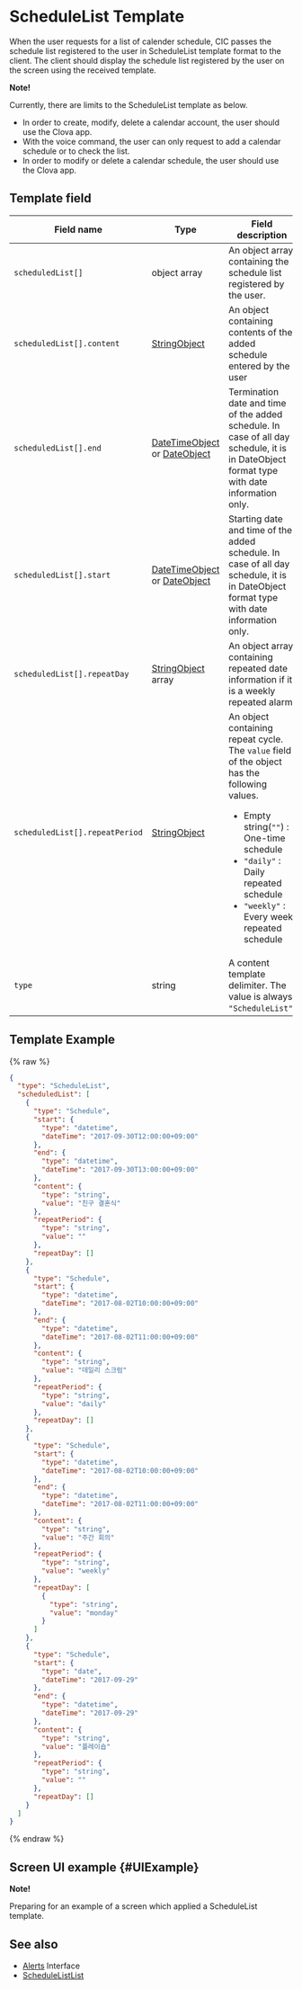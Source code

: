 # ScheduleList Template
When the user requests for a list of calender schedule, CIC passes the schedule list registered to the user in ScheduleList template format to the client. The client should display the schedule list registered by the user on the screen using the received template.

<div class="note">
<p><strong>Note!</strong></p>
<p>Currently, there are limits to the ScheduleList template as below.</p>
<ul>
  <li>In order to create, modify, delete a calendar account, the user should use the Clova app.</li>
  <li>With the voice command, the user can only request to add a calendar schedule or to check the list.</li>
  <li>In order to modify or delete a calendar schedule, the user should use the Clova app.</li>
</ul>
</div>

## Template field

| Field name       | Type    | Field description                     |
|---------------|---------|-----------------------------|
| `scheduledList[]`        | object array | An object array containing the schedule list registered by the user.   |
| `scheduledList[].content`       | [StringObject](/CIC/References/ContentTemplates/Shared_Objects.md#StringObject)     | An object containing contents of the added schedule entered by the user |
| `scheduledList[].end`           | [DateTimeObject](/CIC/References/ContentTemplates/Shared_Objects.md#DateTimeObject) or [DateObject](/CIC/References/ContentTemplates/Shared_Objects.md#DateObject)  | Termination date and time of the added schedule. In case of all day schedule, it is in DateObject format type with date information only. |
| `scheduledList[].start`         | [DateTimeObject](/CIC/References/ContentTemplates/Shared_Objects.md#DateTimeObject) or [DateObject](/CIC/References/ContentTemplates/Shared_Objects.md#DateObject)  | Starting date and time of the added schedule. In case of all day schedule, it is in DateObject format type with date information only. |
| `scheduledList[].repeatDay`     | [StringObject](/CIC/References/ContentTemplates/Shared_Objects.md#StringObject) array | An object array containing repeated date information if it is a weekly repeated alarm |
| `scheduledList[].repeatPeriod`  | [StringObject](/CIC/References/ContentTemplates/Shared_Objects.md#StringObject)     | An object containing repeat cycle. The `value` field of the object has the following values. <ul><li>Empty string(<code>""</code>) : One-time schedule </li><li><code>"daily"</code> : Daily repeated schedule</li><li><code>"weekly"</code> : Every week repeated schedule</li></ul> |
| `type`        | string                                                                              | A content template delimiter. The value is always `"ScheduleList"`.             |

## Template Example

{% raw %}

```json
{
  "type": "ScheduleList",
  "scheduledList": [
    {
      "type": "Schedule",
      "start": {
        "type": "datetime",
        "dateTime": "2017-09-30T12:00:00+09:00"
      },
      "end": {
        "type": "datetime",
        "dateTime": "2017-09-30T13:00:00+09:00"
      },
      "content": {
        "type": "string",
        "value": "친구 결혼식"
      },
      "repeatPeriod": {
        "type": "string",
        "value": ""
      },
      "repeatDay": []
    },
    {
      "type": "Schedule",
      "start": {
        "type": "datetime",
        "dateTime": "2017-08-02T10:00:00+09:00"
      },
      "end": {
        "type": "datetime",
        "dateTime": "2017-08-02T11:00:00+09:00"
      },
      "content": {
        "type": "string",
        "value": "데일리 스크럼"
      },
      "repeatPeriod": {
        "type": "string",
        "value": "daily"
      },
      "repeatDay": []
    },
    {
      "type": "Schedule",
      "start": {
        "type": "datetime",
        "dateTime": "2017-08-02T10:00:00+09:00"
      },
      "end": {
        "type": "datetime",
        "dateTime": "2017-08-02T11:00:00+09:00"
      },
      "content": {
        "type": "string",
        "value": "주간 회의"
      },
      "repeatPeriod": {
        "type": "string",
        "value": "weekly"
      },
      "repeatDay": [
        {
          "type": "string",
          "value": "monday"
        }
      ]
    },
    {
      "type": "Schedule",
      "start": {
        "type": "date",
        "dateTime": "2017-09-29"
      },
      "end": {
        "type": "datetime",
        "dateTime": "2017-09-29"
      },
      "content": {
        "type": "string",
        "value": "플레이숍"
      },
      "repeatPeriod": {
        "type": "string",
        "value": ""
      },
      "repeatDay": []
    }
  ]
}
```

{% endraw %}

## Screen UI example {#UIExample}

<div>
<p><strong>Note!</strong></p>
<p>Preparing for an example of a screen which applied a ScheduleList template.</p>
</div>

## See also
* [Alerts](/CIC/References/CICInterface/Alerts.md) Interface
* [ScheduleListList](/CIC/References/ContentTemplates/ScheduleListList.md)
